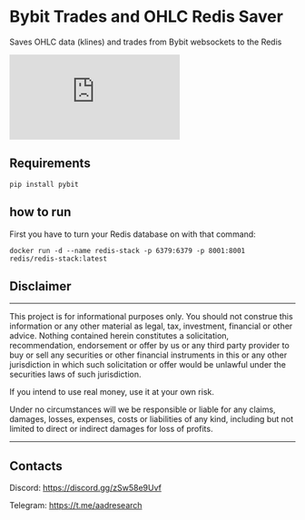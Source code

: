 # Bybit Trades and OHLC Redis Saver
Saves OHLC data (klines) and trades from Bybit websockets to the Redis

[![Latest release](https://badgen.net/github/release/Naereen/Strapdown.js)](https://aadresearch.xyz)

## Requirements

<code>pip install pybit</code>

## how to run

First you have to turn your Redis database on with that command:

<code>docker run -d --name redis-stack -p 6379:6379 -p 8001:8001 redis/redis-stack:latest</code>


## Disclaimer
<hr>
This project is for informational purposes only. You should not construe this information or any other material as legal, tax, investment, financial or other advice. Nothing contained herein constitutes a solicitation, recommendation, endorsement or offer by us or any third party provider to buy or sell any securities or other financial instruments in this or any other jurisdiction in which such solicitation or offer would be unlawful under the securities laws of such jurisdiction.

If you intend to use real money, use it at your own risk.

Under no circumstances will we be responsible or liable for any claims, damages, losses, expenses, costs or liabilities of any kind, including but not limited to direct or indirect damages for loss of profits.
<hr>

## Contacts
Discord: https://discord.gg/zSw58e9Uvf

Telegram: https://t.me/aadresearch

